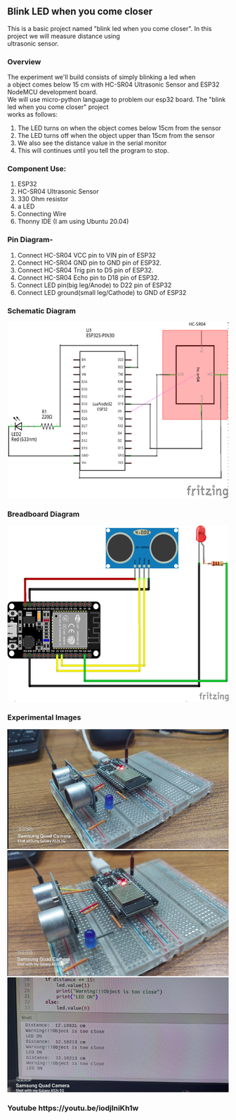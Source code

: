 
<h2>Blink LED when you come closer</h2>
<p>This is a basic project named "blink led when you come closer". In this project we will measure distance using <br>
ultrasonic sensor.</p>

<h3>Overview</h3>

<p>The experiment we'll build consists of simply blinking a led when <br>
  a object comes below 15 cm with HC-SR04 Ultrasonic Sensor and ESP32 NodeMCU development board.<br>
  We will use micro-python language to problem our esp32 board. The "blink led when you come closer" project <br>
  works as follows: 
<ol>
<li>The LED turns on when the object comes below 15cm from the sensor</li>
<li>The LED turns off when the object upper than 15cm from the sensor</li>
<li>We also see the distance value in the serial monitor</li>
<li>This will continues until you tell the program to stop.</li>
</ol>
</p>

<h3>Component Use:</h3>
<p>
<ol>
<li>ESP32</li>
<li>HC-SR04 Ultrasonic Sensor</li>
<li>330 Ohm resistor</li>
<li>a LED</li>
<li>Connecting Wire</li>
<li>Thonny IDE (I am using Ubuntu 20.04)</li>
</ol>
</p>

<h3>Pin Diagram-</h3>
<p>
<ol>
<li>Connect HC-SR04 VCC pin to VIN pin of ESP32</li>
<li>Connect HC-SR04 GND pin to GND pin of ESP32.</li>
<li>Connect HC-SR04 Trig pin to D5 pin of ESP32.</li>
<li>Connect HC-SR04 Echo pin to D18 pin of ESP32.</li>
<li>Connect LED pin(big leg/Anode) to D22 pin of ESP32</li>
<li>Connect LED ground(small leg/Cathode) to GND of ESP32</li>
</ol>
</p>

<h3>Schematic Diagram</h3>
<img src= 'Images/schematic_diagram.png' width=600 height=400>
<h3>Breadboard Diagram</h3>
<img src= 'Images/breadboard_diagram.png' width=600 height=400>

<h3>Experimental Images</h3>
<img src= 'Images/image1.png'>
<img src= 'Images/image2.png'>
<img src= 'Images/image3.png'>

<h3>Youtube</Y3>
https://youtu.be/iodjIniKh1w
